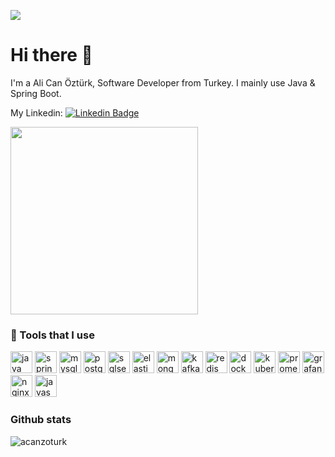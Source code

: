 ![](https://github.com/halfrost/halfrost/blob/master/icons/header_.png)

# Hi there 👋
<p>
  I'm a Ali Can Öztürk, Software Developer from Turkey. I mainly use Java & Spring Boot. 
  
  My Linkedin: [![Linkedin Badge](https://img.shields.io/badge/-Linkedin-blue?style=plastic&logo=Linkedin&logoColor=white&link=https://www.linkedin.com/in/alicanozturk96/)](https://www.linkedin.com/in/alicanozturk96/)
</p>



<p><img src="https://media3.giphy.com/media/v1.Y2lkPTc5MGI3NjExOHYzNGJtNm5qOTAzM2pua2kxMzIxM3NnZnJ6Znh1MGc1eXIzaXdmbyZlcD12MV9pbnRlcm5hbF9naWZfYnlfaWQmY3Q9Zw/Dh5q0sShxgp13DwrvG/giphy.gif" width="300"> </p>

<h3>🚀 Tools that I use </h3>
<p align="left">
<img src="https://cdn.svgporn.com/logos/java.svg" alt="java" width="35" height="35" />
<img src="https://cdn.svgporn.com/logos/spring-icon.svg" alt="spring" width="35" height="35" />
<img src="https://cdn.svgporn.com/logos/mysql.svg" alt="mysql" width="35" height="35" />
<img src="https://cdn.svgporn.com/logos/postgresql.svg" alt="postgresql" width="35" height="35" />
<img src="https://www.svgrepo.com/show/303229/microsoft-sql-server-logo.svg" alt="sqlserver" width="35" height="35" />
<img src="https://cdn.svgporn.com/logos/elasticsearch.svg" alt="elasticsearch.svg" width="35" height="35" />
<img src="https://cdn.svgporn.com/logos/mongodb.svg" alt="mongodb" width="35" height="35" />
<img src="https://cdn.svgporn.com/logos/kafka-icon.svg" alt="kafka" width="35" height="35" />
<img src="https://cdn.svgporn.com/logos/redis.svg" alt="redis" width="35" height="35" />
<img src="https://cdn.svgporn.com/logos/docker-icon.svg" alt="docker" width="35" height="35" />
<img src="https://cdn.svgporn.com/logos/kubernetes.svg" alt="kubernetes" width="35" height="35" />
<img src="https://cdn.svgporn.com/logos/prometheus.svg" alt="prometheus" width="35" height="35" />
<img src="https://cdn.svgporn.com/logos/grafana.svg" alt="grafana" width="35" height="35" />
<img src="https://cdn.svgporn.com/logos/nginx.svg" alt="nginx" width="35" height="35" />
<img src="https://cdn.svgporn.com/logos/javascript.svg" alt="javascript.svg" width="35" height="35" />
</p>

### Github stats
<img  src="https://github-readme-stats-git-masterrstaa-rickstaa.vercel.app/api?username=acanozturk&show_icons=true&theme=tokyonight&icon_color=6392DF&hide=prs" alt="acanzoturk">
